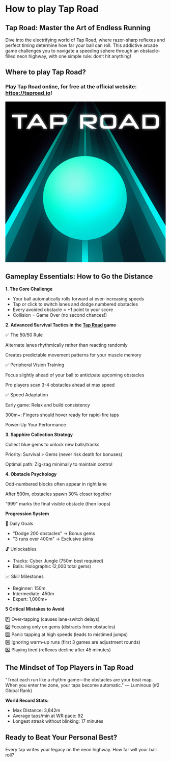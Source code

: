 <h1><span>How to play Tap Road</span></h1>
<h2>Tap Road: Master the Art of Endless Running</h2>
<p>Dive into the electrifying world of Tap Road, where razor-sharp reflexes and perfect timing determine how far your ball can roll. This addictive arcade game challenges you to navigate a speeding sphere through an obstacle-filled neon highway, with one simple rule: don&rsquo;t hit anything!</p>
<h2>Where to play Tap Road?</h2>
<h3>Play Tap Road online, for free at the official website: <a href="https://taproad.io">https://taproad.io</a>!</h3>
<img src="https://github.com/tap-road/.github/blob/main/tap%20road%20io.jpg?raw=true">
<h2>Gameplay Essentials: How to Go the Distance</h2>
<p><strong>1. The Core Challenge</strong></p>
<ul>
<li>Your ball automatically rolls forward at ever-increasing speeds</li>
<li>Tap or click to switch lanes and dodge numbered obstacles</li>
<li>Every avoided obstacle = +1 point to your score</li>
<li>Collision = Game Over (no second chances!)</li>
</ul>
<p><strong>2. Advanced Survival Tactics in the&nbsp;<a href="https://taproad.io">Tap Road</a> game</strong></p>
<p>✅ The 50/50 Rule</p>
<p>Alternate lanes rhythmically rather than reacting randomly</p>
<p>Creates predictable movement patterns for your muscle memory</p>
<p>✅ Peripheral Vision Training</p>
<p>Focus slightly ahead of your ball to anticipate upcoming obstacles</p>
<p>Pro players scan 3-4 obstacles ahead at max speed</p>
<p>✅ Speed Adaptation</p>
<p>Early game: Relax and build consistency</p>
<p>300m+: Fingers should hover ready for rapid-fire taps</p>
<p>Power-Up Your Performance</p>
<p><strong>3. Sapphire Collection Strategy</strong></p>
<p>Collect blue gems to unlock new balls/tracks</p>
<p>Priority: Survival &gt; Gems (never risk death for bonuses)</p>
<p>Optimal path: Zig-zag minimally to maintain control</p>
<p><strong>4. Obstacle Psychology</strong></p>
<p>Odd-numbered blocks often appear in right lane</p>
<p>After 500m, obstacles spawn 30% closer together</p>
<p>"999" marks the final visible obstacle (then loops)</p>
<p><strong>Progression System</strong></p>
<p>🎯 Daily Goals</p>
<ul>
<li>"Dodge 200 obstacles" &rarr; Bonus gems</li>
<li>"3 runs over 400m" &rarr; Exclusive skins</li>
</ul>
<p>🔓 Unlockables</p>
<ul>
<li>Tracks: Cyber Jungle (750m best required)</li>
<li>Balls: Holographic (2,000 total gems)</li>
</ul>
<p>📈 Skill Milestones</p>
<ul>
<li>Beginner: 150m</li>
<li>Intermediate: 450m</li>
<li>Expert: 1,000m+</li>
</ul>
<p><strong>5 Critical Mistakes to Avoid</strong></p>
<p>1️⃣ Over-tapping (causes lane-switch delays)<br />2️⃣ Focusing only on gems (distracts from obstacles)<br />3️⃣ Panic tapping at high speeds (leads to mistimed jumps)<br />4️⃣ Ignoring warm-up runs (first 3 games are adjustment rounds)<br />5️⃣ Playing tired (reflexes decline after 45 minutes)</p>
<h2>The Mindset of Top Players in Tap Road</h2>
<p>"Treat each run like a rhythm game&mdash;the obstacles are your beat map. When you enter the zone, your taps become automatic." &mdash; Luminous (#2 Global Rank)</p>
<p><strong>World Record Stats:</strong></p>
<ul>
<li>Max Distance: 3,842m</li>
<li>Average taps/min at WR pace: 92</li>
<li>Longest streak without blinking: 17 minutes</li>
</ul>
<h2>Ready to Beat Your Personal Best?</h2>
<p>Every tap writes your legacy on the neon highway. How far will your ball roll?</p>
